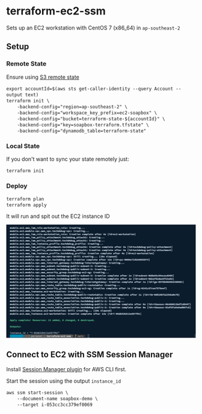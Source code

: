 # terraform-ec2-ssm

Sets up an EC2 workstation with CentOS 7 (x86_64) in `ap-southeast-2`
## Setup

### Remote State

Ensure using [S3 remote state](https://github.com/lantrix/terraform-remote-state-s3)

```shell
export accountId=$(aws sts get-caller-identity --query Account --output text)
terraform init \
    -backend-config="region=ap-southeast-2" \
    -backend-config="workspace_key_prefix=ec2-soapbox" \
    -backend-config="bucket=terraform-state-${accountId}" \
    -backend-config="key=soapbox-terraform.tfstate" \
    -backend-config="dynamodb_table=terraform-state"
```

### Local State

If you don't want to sync your state remotely just:

```shell
terraform init
```

### Deploy

```shell
terraform plan
terraform apply
```

It will run and spit out the EC2 instance ID

![terraform-apply.png](./terraform-apply.png)

## Connect to EC2 with SSM Session Manager

Install [Session Manager plugin](https://docs.aws.amazon.com/systems-manager/latest/userguide/session-manager-working-with-install-plugin.html) for AWS CLI first.

Start the session using the output `instance_id`

```
aws ssm start-session \
    --document-name soapbox-demo \
    --target i-053cc3cc379ef0069
```
